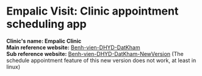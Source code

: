 # Empalic Visit: Clinic appointment scheduling app  
**Clinic's name: Empalic Clinic**  
**Main reference website:**
  [Benh-vien-DHYD-DatKham](https://umc-v1.medpro.vn/)  
**Sub reference website:**
  [Benh-vien-DHYD-DatKham-NewVersion](https://medpro.vn/umc1/) (The schedule appointment feature of this new version does not work, at least in linux)  
